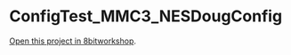 ConfigTest_MMC3_NESDougConfig
=====

[Open this project in 8bitworkshop](http://8bitworkshop.com/redir.html?platform=nes&githubURL=https%3A%2F%2Fgithub.com%2Fseanwiththebeard%2FConfigTest_MMC3_NESDougConfig&file=hello.c).
